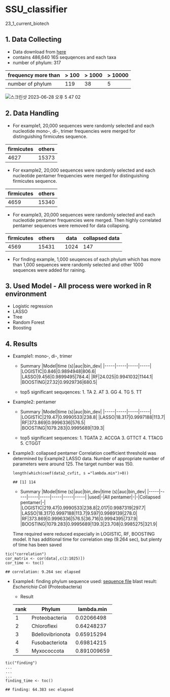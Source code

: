 # SSU_classifier
23_1_current_biotech  
  
## 1. Data Collecting
* Data download from [here](https://github.com/yphsieh/16S-ITGDB/tree/master/data)
* contains 486,640 16S sequqences and each taxa
* number of phylum: 317
   
|frequency more than| > 100 | > 1000 | > 10000 |
|-----|----|-----|------|
|number of phylum| 119 | 38 | 5 |

![스크린샷 2023-06-28 오후 5 47 02](https://github.com/cmkim1/SSU_classifier/assets/119988478/0935f846-b4f6-4315-be31-7dbcece006e1)  
  
## 2. Data Handling
* For example1, 20,000 sequences were randomly selected and each nucleotide mono-, di-, trimer frequencies were merged for distinguishing firmicutes sequence.
   
|firmicutes|others|
|-----|-----|
|4627|15373|  

* For example2, 20,000 sequences were randomly selected and each nucleotide pentamer frequencies were merged for distinguishing firmicutes sequence.
   
|firmicutes|others|
|-----|-----|
|4659|15340|  

* For example3, 20,000 sequences were randomly selected and each nucleotide pentamer frequencies were merged. Then highly correlated pentamer sequences were removed for data collapsing.
   
|firmicutes|others|       | data |collapsed data|
|-----|-----|-----|----|-----|
|4569|15431|      |1024|147|  

* For finding example, 1,000 seuqences of each phylum which has more than 1,000 sequences were randomly selected and other 1000 sequences were added for raining.
  
## 3. Used Model - All process were worked in R environment
* Logistic regression
* LASSO
* Tree
* Random Forest
* Boosting
  
## 4. Results
* Example1: mono-, di-, trimer
  * Summary
    |Model|time (s)|auc|bin_dev|
    |-----|-----|-----|-----|
    |LOGISTIC|0.846|0.9894948|806.6|
    |LASSO|9.456|0.9899495|784.4|
    |RF|24.025|0.9941032|1144.1|
    |BOOSTING|27.32|0.9929736|680.5|
      
  * top5 significant sequqences: 1. TA 2. AT 3. GG 4. TG 5. TT


            
* Example2: pentamer
  * Summary
    |Model|time (s)|auc|bin_dev|
    |-----|-----|-----|-----|
    |LOGISTIC|219.47|0.9990533|238.8|
    |LASSO|18.317|0.9997188|113.7|
    |RF|373.869|0.9996336|576.5|
    |BOOSTING|1079.283|0.9995689|139.3|

  * top5 significant sequences: 1. TGATA 2. ACCGA 3. GTTCT 4. TTACG 5. CTGGT

* Example3: collapsed pentamer
  Correlation coefficient threshold was determined by Example2 LASSO data.
  Number of appropriate number of parameters were around 125.
  The target number was 150.
  ```
  length(which(coef(data2_cvfit, s ="lambda.min")>0))
  ```
  ```
  ## [1] 114
  ```
  * Summary
    |Model|time (s)|auc|bin_dev|time (s)|auc|bin_dev|
    |-----|-----|-----|-----|-----|-----|-----|
    |used|-|All pentamer|-|-|Collapsed pentamer|-|
    |LOGISTIC|219.47|0.9990533|238.8|2.017|0.9987319|297.7|
    |LASSO|18.317|0.9997188|113.7|9.597|0.9989139|278.0|
    |RF|373.869|0.9996336|576.5|36.716|0.9994395|737.9|
    |BOOSTING|1079.283|0.9995689|139.3|23.708|0.9985275|321.9|

  Time required were reduced especially in LOGISTIC, RF, BOOSTING model.
  It has additional time for correlation step (9.264 sec), but plenty of time has been saved
```
tic("correlation")
cor_matrix <- cor(data[,c(2:1025)])
cor_time <- toc()
```
```
## correlation: 9.264 sec elapsed
```

  
* Example4: finding phylum
  sequence used:
  [sequence file]([sequence-2.txt](https://github.com/cmkim1/SSU_classifier/files/11893250/sequence-2.txt))
  blast result: *Escherichia Coli* (Proteobacteria)  
  * Result
    
  |rank|Phylum|lambda.min|
  |-----|-----|-----|
  |1|Proteobacteria|0.02066498|
  |2|Chloroflexi|0.64248237|
  |3|Bdellovibrionota|0.65915294|
  |4|Fusobacteriota|0.69814215|
  |5|Myxococcota|0.891009659|
  
  
```
tic("finding")
...
...
...
finding_time <- toc()
```
```
## finding: 64.383 sec elapsed
```

